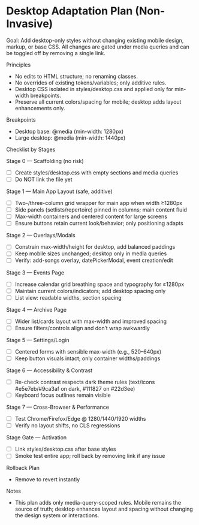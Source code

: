 # Desktop Adaptation Plan (Non-Invasive)

Goal: Add desktop-only styles without changing existing mobile design, markup, or base CSS. All changes are gated under media queries and can be toggled off by removing a single link.

Principles
- No edits to HTML structure; no renaming classes.
- No overrides of existing tokens/variables; only additive rules.
- Desktop CSS isolated in styles/desktop.css and applied only for min-width breakpoints.
- Preserve all current colors/spacing for mobile; desktop adds layout enhancements only.

Breakpoints
- Desktop base: @media (min-width: 1280px)
- Large desktop: @media (min-width: 1440px)

Checklist by Stages

Stage 0 — Scaffolding (no risk)
- [ ] Create styles/desktop.css with empty sections and media queries
- [ ] Do NOT link the file yet

Stage 1 — Main App Layout (safe, additive)
- [ ] Two-/three-column grid wrapper for main app when width ≥1280px
- [ ] Side panels (setlists/repertoire) pinned in columns; main content fluid
- [ ] Max-width containers and centered content for large screens
- [ ] Ensure buttons retain current look/behavior; only positioning adapts

Stage 2 — Overlays/Modals
- [ ] Constrain max-width/height for desktop, add balanced paddings
- [ ] Keep mobile sizes unchanged; desktop only in media queries
- [ ] Verify: add-songs overlay, datePickerModal, event creation/edit

Stage 3 — Events Page
- [ ] Increase calendar grid breathing space and typography for ≥1280px
- [ ] Maintain current colors/indicators; add desktop spacing only
- [ ] List view: readable widths, section spacing

Stage 4 — Archive Page
- [ ] Wider list/cards layout with max-width and improved spacing
- [ ] Ensure filters/controls align and don’t wrap awkwardly

Stage 5 — Settings/Login
- [ ] Centered forms with sensible max-width (e.g., 520–640px)
- [ ] Keep button visuals intact; only container widths/paddings

Stage 6 — Accessibility & Contrast
- [ ] Re-check contrast respects dark theme rules (text/icons #e5e7eb/#9ca3af on dark, #111827 on #22d3ee)
- [ ] Keyboard focus outlines remain visible

Stage 7 — Cross-Browser & Performance
- [ ] Test Chrome/Firefox/Edge @ 1280/1440/1920 widths
- [ ] Verify no layout shifts, no CLS regressions

Stage Gate — Activation
- [ ] Link styles/desktop.css after base styles
- [ ] Smoke test entire app; roll back by removing link if any issue

Rollback Plan
- Remove <link rel="stylesheet" href="styles/desktop.css"> to revert instantly

Notes
- This plan adds only media-query-scoped rules. Mobile remains the source of truth; desktop enhances layout and spacing without changing the design system or interactions.

